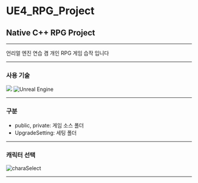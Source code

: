 # UE4_RPG_Project
## Native C++ RPG Project

------------------

언리얼 엔진 연습 겸 개인 RPG 게임 습작 입니다

------------------

### 사용 기술
<img src="https://img.shields.io/badge/c++-00599C?style=for-the-badge&logo=c%2B%2B&logoColor=white"> ![Unreal Engine](https://img.shields.io/badge/unrealengine-%23313131.svg?style=for-the-badge&logo=unrealengine&logoColor=white)


------------------

### 구분
- public, private: 게임 소스 폴더
- UpgradeSetting: 세팅 폴더

------------------

### 캐릭터 선택


![charaSelect](https://user-images.githubusercontent.com/71704247/163716665-f8a070d2-f2aa-4c07-b958-dafd1dd803d7.gif)


------------------
